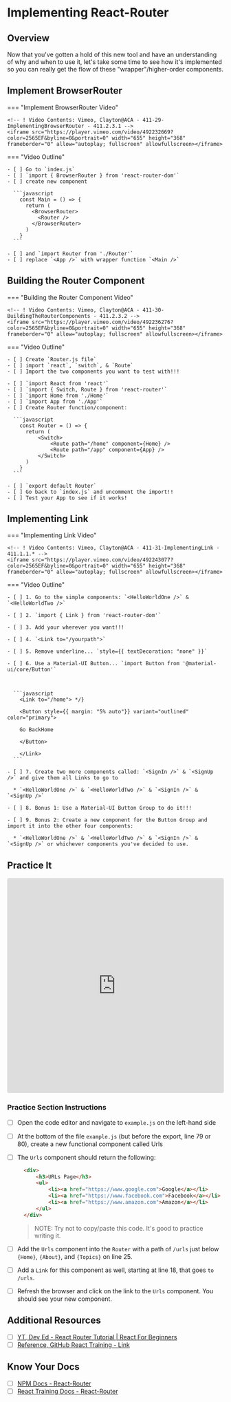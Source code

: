 # Implementing React-Router

## Overview

Now that you've gotten a hold of this new tool and have an understanding of why and when to use it, let's take some time to see how it's implemented so you can really get the flow of these "wrapper"/higher-order components.

## Implement BrowserRouter

=== "Implement BrowserRouter Video"

    <!-- ! Video Contents: Vimeo, Clayton@ACA - 411-29-ImplementingBrowserRouter - 411.2.3.1 -->
    <iframe src="https://player.vimeo.com/video/492232669?color=2565EF&byline=0&portrait=0" width="655" height="368"  frameborder="0" allow="autoplay; fullscreen" allowfullscreen></iframe>

=== "Video Outline"

    - [ ] Go to `index.js`
    - [ ] `import { BrowserRouter } from 'react-router-dom'`
    - [ ] create new component

      ```javascript
        const Main = () => {
          return (
            <BrowserRouter>
              <Router />
            </BrowserRouter>
          )
        }
      ```

    - [ ] and `import Router from './Router'`
    - [ ] replace `<App />` with wrapper function `<Main />`

## Building the Router Component

=== "Building the Router Component Video"

    <!-- ! Video Contents: Vimeo, Clayton@ACA - 411-30-BuildingTheRouterComponents - 411.2.3.2 -->
    <iframe src="https://player.vimeo.com/video/492236276?color=2565EF&byline=0&portrait=0" width="655" height="368"  frameborder="0" allow="autoplay; fullscreen" allowfullscreen></iframe>

=== "Video Outline"

    - [ ] Create `Router.js file`
    - [ ] import `react`, `switch`, & `Route`
    - [ ] Import the two components you want to test with!!!

    - [ ] `import React from 'react'`
    - [ ] `import { Switch, Route } from 'react-router'`
    - [ ] `import Home from './Home'`
    - [ ] `import App from './App'`
    - [ ] Create Router function/component:

      ```javascript
        const Router = () => {
          return (
              <Switch>
                  <Route path="/home" component={Home} />
                  <Route path="/app" component={App} />
              </Switch>
          )
        }
      ```

    - [ ] `export default Router`
    - [ ] Go back to `index.js` and uncomment the import!!
    - [ ] Test your App to see if it works!

## Implementing Link

=== "Implementing Link Video"

    <!-- ! Video Contents: Vimeo, Clayton@ACA - 411-31-ImplementingLink - 411.1.1.* -->
    <iframe src="https://player.vimeo.com/video/492243077?color=2565EF&byline=0&portrait=0" width="655" height="368"  frameborder="0" allow="autoplay; fullscreen" allowfullscreen></iframe>

=== "Video Outline"

    - [ ] 1. Go to the simple components: `<HelloWorldOne />` & `<HelloWorldTwo />`

    - [ ] 2. `import { Link } from 'react-router-dom'`

    - [ ] 3. Add your wherever you want!!!

    - [ ] 4. `<Link to="/yourpath">`

    - [ ] 5. Remove underline... `style={{ textDecoration: "none" }}`

    - [ ] 6. Use a Material-UI Button... `import Button from '@material-ui/core/Button'`



      ```javascript
        <Link to="/home"> */}

        <Button style={{ margin: "5% auto"}} variant="outlined" color="primary">

        Go BackHome

        </Button>

        </Link>
      ```

    - [ ] 7. Create two more components called: `<SignIn />` & `<SignUp />` and give them all Links to go to

      * `<HelloWorldOne />` & `<HelloWorldTwo />` & `<SignIn />` & `<SignUp />`

    - [ ] 8. Bonus 1: Use a Material-UI Button Group to do it!!!

    - [ ] 9. Bonus 2: Create a new component for the Button Group and import it into the other four components:

      * `<HelloWorldOne />` & `<HelloWorldTwo />` & `<SignIn />` & `<SignUp />` or whichever components you've decided to use.

## Practice It

<!-- ! Video Contents: CodeSandBox - React Router Basics -->
<iframe src="https://codesandbox.io/embed/yjzyzr29ov?fontsize=14&hidenavigation=1&theme=dark"
  style="width:100%; height:500px; border:0; border-radius: 4px; overflow:hidden;"
  title="React Router - Basic"
  allow="accelerometer; ambient-light-sensor; camera; encrypted-media; geolocation; gyroscope; hid; microphone; midi; payment; usb; vr; xr-spatial-tracking"
  sandbox="allow-forms allow-modals allow-popups allow-presentation allow-same-origin allow-scripts"
></iframe>

### Practice Section Instructions

- [ ] Open the code editor and navigate to `example.js` on the left-hand side
- [ ] At the bottom of the file `example.js` (but before the export, line 79 or 80), create a new functional component called Urls
- [ ] The `Urls` component should return the following:

  ```html
    <div>
        <h3>URLs Page</h3>
        <ul>
            <li><a href="https://www.google.com">Google</a></li>
            <li><a href="https://www.facebook.com">Facebook</a></li>
            <li><a href="https://www.amazon.com">Amazon</a></li>
        </ul>
    </div>
  ```

  > NOTE: Try not to copy/paste this code. It's good to practice writing it.

- [ ] Add the `Urls` component into the `Router` with a path of `/urls` just below `{Home}`, `{About}`, and `{Topics}` on line 25.
- [ ] Add a `Link` for this component as well, starting at line 18, that goes `to` `/urls`.
- [ ] Refresh the browser and click on the link to the `Urls` component. You should see your new component.

## Additional Resources

- [ ] [YT, Dev Ed - React Router Tutorial | React For Beginners](https://www.youtube.com/watch?v=Law7wfdg_ls)
- [ ] [Reference, GitHub React Training - Link](https://github.com/ReactTraining/react-router/blob/master/packages/react-router-dom/docs/api/Link.md)

## Know Your Docs

- [ ] [NPM Docs - React-Router](https://www.npmjs.com/package/react-router)
- [ ] [React Training Docs - React-Router](https://reacttraining.com/react-router/)
